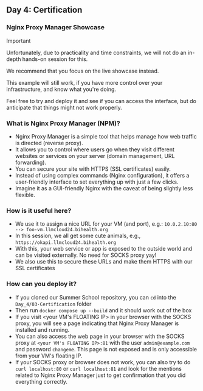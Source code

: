 ## Day 4: Certification

### Nginx Proxy Manager Showcase

> [!IMPORTANT]
> Unfortunately, due to practicality and time constraints, we will not do an in-depth hands-on session for this.
> 
> We recommend that you focus on the live showcase instead.
> 
> This example will still work, if you have more control over your infrastructure, and know what you're doing.
>
> Feel free to try and deploy it and see if you can access the interface, but do anticipate that things might not work properly.

### What is Nginx Proxy Manager (NPM)?

* Nginx Proxy Manager is a simple tool that helps manage how web traffic is directed (reverse proxy).
* It allows you to control where users go when they visit different websites or services on your server (domain management, URL forwarding).
* You can secure your site with HTTPS (SSL certificates) easily.
* Instead of using complex commands (Nginx configuration), it offers a user-friendly interface to set everything up with just a few clicks.
* Imagine it as a GUI-friendly Nginx with the caveat of being slightly less flexible.


### How is it useful here?

* We use it to assign a nice URL for your VM (and port), e.g.: `10.0.2.10:80 --> foo-vm.llmcloud24.bihealth.org`
* In this session, we all get some cute animals, e.g., `https://okapi.llmcloud24.bihealth.org`
* With this, your web service or app is exposed to the outside world and can be visited externally. No need for SOCKS proxy yay!
* We also use this to secure these URLs and make them HTTPS with our SSL certificates 


### How can you deploy it?

* If you cloned our Summer School repository, you can `cd` into the `Day_4/03-Certification` folder
* Then run `docker compose up --build` and it should work out of the box
* If you visit <your VM's FLOATING IP> in your browser with the SOCKS proxy, you will see a page indicating that Nginx Proxy Manager is installed and running.
* You can also access the web page in your browser with the SOCKS proxy at `<your VM's FLOATING IP>:81` with the user `admin@example.com` and password `changeme`. This page is not exposed and is only accessible from your VM's floating IP.
* If your SOCKS proxy or browser does not work, you can also try to do `curl localhost:80` or `curl localhost:81` and look for the mentions related to Nginx Proxy Manager just to get confirmation that you did everything correctly.
